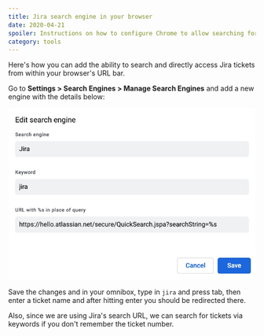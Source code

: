 ```yaml
---
title: Jira search engine in your browser
date: 2020-04-21
spoiler: Instructions on how to configure Chrome to allow searching for Jira tickets from the URL bar.
category: tools
---
```


Here's how you can add the ability to search and directly access Jira tickets from within your browser's URL bar.

Go to **Settings > Search Engines > Manage Search Engines** and add a new engine with the details below:

![](chrome-search-engine-details.jpg)

Save the changes and in your omnibox, type in `jira` and press tab, then enter a ticket name and after hitting enter you should be
redirected there.

Also, since we are using Jira's search URL, we can search for tickets via keywords if you don't remember the ticket number.
